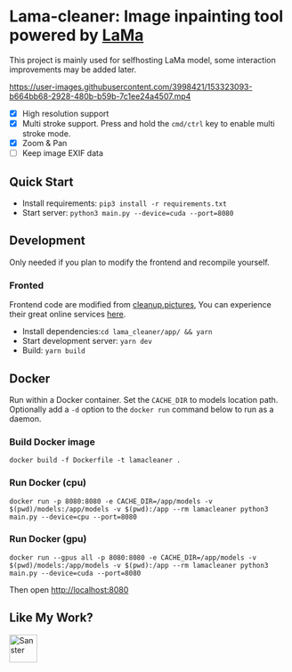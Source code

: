 # Lama-cleaner: Image inpainting tool powered by [LaMa](https://github.com/saic-mdal/lama)

This project is mainly used for selfhosting LaMa model, some interaction improvements may be added later.

https://user-images.githubusercontent.com/3998421/153323093-b664bb68-2928-480b-b59b-7c1ee24a4507.mp4


- [x] High resolution support
- [x] Multi stroke support. Press and hold the `cmd/ctrl` key to enable multi stroke mode.
- [x] Zoom & Pan
- [ ] Keep image EXIF data

## Quick Start

- Install requirements: `pip3 install -r requirements.txt`
- Start server: `python3 main.py --device=cuda --port=8080`

## Development

Only needed if you plan to modify the frontend and recompile yourself.

### Fronted

Frontend code are modified from [cleanup.pictures](https://github.com/initml/cleanup.pictures),
You can experience their great online services [here](https://cleanup.pictures/).

- Install dependencies:`cd lama_cleaner/app/ && yarn`
- Start development server: `yarn dev`
- Build: `yarn build`

## Docker

Run within a Docker container. Set the `CACHE_DIR` to models location path.
Optionally add a `-d` option to the `docker run` command below to run as a daemon.

### Build Docker image

```
docker build -f Dockerfile -t lamacleaner .
```

### Run Docker (cpu)

```
docker run -p 8080:8080 -e CACHE_DIR=/app/models -v  $(pwd)/models:/app/models -v $(pwd):/app --rm lamacleaner python3 main.py --device=cpu --port=8080
```

### Run Docker (gpu)

```
docker run --gpus all -p 8080:8080 -e CACHE_DIR=/app/models -v $(pwd)/models:/app/models -v $(pwd):/app --rm lamacleaner python3 main.py --device=cuda --port=8080
```

Then open [http://localhost:8080](http://localhost:8080)

## Like My Work?
<a href="https://www.buymeacoffee.com/Sanster"> 
  <img height="50em" src="https://cdn.buymeacoffee.com/buttons/v2/default-blue.png" alt="Sanster" />
</a>
